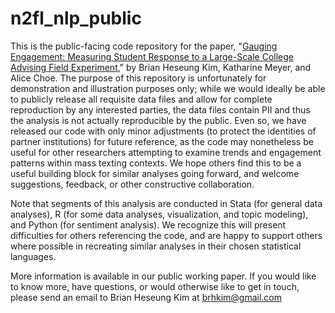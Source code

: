 # n2fl_nlp_public
This is the public-facing code repository for the paper, "[Gauging Engagement: Measuring Student Response to a Large-Scale College Advising Field Experiment](https://www.edworkingpapers.com/ai22-567)," by Brian Heseung Kim, Katharine Meyer, and Alice Choe. The purpose of this repository is unfortunately for demonstration and illustration purposes only; while we would ideally be able to publicly release all requisite data files and allow for complete reproduction by any interested parties, the data files contain PII and thus the analysis is not actually reproducible by the public. Even so, we have released our code with only minor adjustments (to protect the identities of partner institutions) for future reference, as the code may nonetheless be useful for other researchers attempting to examine trends and engagement patterns within mass texting contexts. We hope others find this to be a useful building block for similar analyses going forward, and welcome suggestions, feedback, or other constructive collaboration.

Note that segments of this analysis are conducted in Stata (for general data analyses), R (for some data analyses, visualization, and topic modeling), and Python (for sentiment analysis). We recognize this will present difficulties for others referencing the code, and are happy to support others where possible in recreating similar analyses in their chosen statistical languages.

More information is available in our public working paper. If you would like to know more, have questions, or would otherwise like to get in touch, please send an email to Brian Heseung Kim at brhkim@gmail.com

